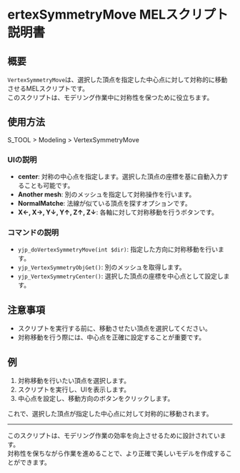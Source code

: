 # ertexSymmetryMove MELスクリプト説明書

## 概要

`VertexSymmetryMove`は、選択した頂点を指定した中心点に対して対称的に移動させるMELスクリプトです。  
このスクリプトは、モデリング作業中に対称性を保つために役立ちます。

## 使用方法

S_TOOL > Modeling > VertexSymmetryMove

### UIの説明

- **center**: 対称の中心点を指定します。選択した頂点の座標を基に自動入力することも可能です。
- **Another mesh**: 別のメッシュを指定して対称操作を行います。
- **NormalMatche**: 法線が似ている頂点を探すオプションです。
- **X←, X→, Y↓, Y↑, Z↑, Z↓**: 各軸に対して対称移動を行うボタンです。

### コマンドの説明

- `yjp_doVertexSymmetryMove(int $dir)`: 指定した方向に対称移動を行います。
- `yjp_VertexSymmetryObjGet()`: 別のメッシュを取得します。
- `yjp_VertexSymmetryCenter()`: 選択した頂点の座標を中心点として設定します。

## 注意事項

- スクリプトを実行する前に、移動させたい頂点を選択してください。
- 対称移動を行う際には、中心点を正確に設定することが重要です。

## 例

1. 対称移動を行いたい頂点を選択します。
2. スクリプトを実行し、UIを表示します。
3. 中心点を設定し、移動方向のボタンをクリックします。

これで、選択した頂点が指定した中心点に対して対称的に移動されます。

---

このスクリプトは、モデリング作業の効率を向上させるために設計されています。  
対称性を保ちながら作業を進めることで、より正確で美しいモデルを作成することができます。
